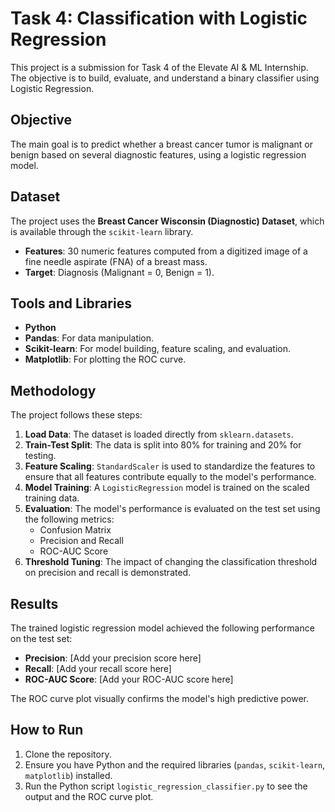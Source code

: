 # Task 4: Classification with Logistic Regression

This project is a submission for Task 4 of the Elevate AI & ML Internship. The objective is to build, evaluate, and understand a binary classifier using Logistic Regression.

## Objective
The main goal is to predict whether a breast cancer tumor is malignant or benign based on several diagnostic features, using a logistic regression model.

## Dataset
The project uses the **Breast Cancer Wisconsin (Diagnostic) Dataset**, which is available through the `scikit-learn` library.
- **Features**: 30 numeric features computed from a digitized image of a fine needle aspirate (FNA) of a breast mass.
- **Target**: Diagnosis (Malignant = 0, Benign = 1).

## Tools and Libraries
- **Python**
- **Pandas**: For data manipulation.
- **Scikit-learn**: For model building, feature scaling, and evaluation.
- **Matplotlib**: For plotting the ROC curve.

## Methodology
The project follows these steps:
1.  **Load Data**: The dataset is loaded directly from `sklearn.datasets`.
2.  **Train-Test Split**: The data is split into 80% for training and 20% for testing.
3.  **Feature Scaling**: `StandardScaler` is used to standardize the features to ensure that all features contribute equally to the model's performance.
4.  **Model Training**: A `LogisticRegression` model is trained on the scaled training data.
5.  **Evaluation**: The model's performance is evaluated on the test set using the following metrics:
    - Confusion Matrix
    - Precision and Recall
    - ROC-AUC Score
6.  **Threshold Tuning**: The impact of changing the classification threshold on precision and recall is demonstrated.

## Results
The trained logistic regression model achieved the following performance on the test set:
- **Precision**: [Add your precision score here]
- **Recall**: [Add your recall score here]
- **ROC-AUC Score**: [Add your ROC-AUC score here]

The ROC curve plot visually confirms the model's high predictive power.

## How to Run
1.  Clone the repository.
2.  Ensure you have Python and the required libraries (`pandas`, `scikit-learn`, `matplotlib`) installed.
3.  Run the Python script `logistic_regression_classifier.py` to see the output and the ROC curve plot.
```
